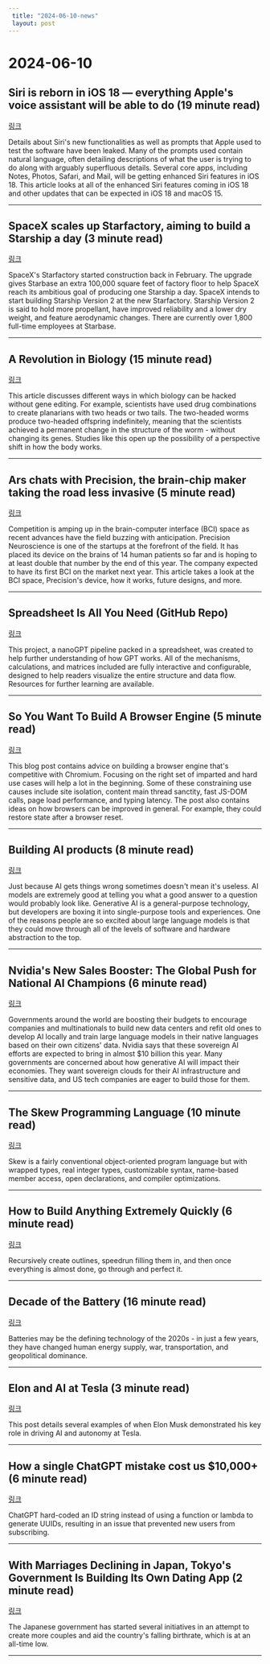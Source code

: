 ```yaml
---
 title: "2024-06-10-news"
 layout: post
---
```

<h1>2024-06-10</h1><h2>Siri is reborn in iOS 18 — everything Apple's voice assistant will be able to do (19 minute read)</h2><p><a href="https://appleinsider.com/articles/24/06/08/siri-is-reborn-in-ios-18----everything-apples-voice-assistant-will-be-able-to-do?utm_source=tldrnewsletter">링크</a>  </p><p>Details about Siri's new functionalities as well as prompts that Apple used to test the software have been leaked. Many of the prompts used contain natural language, often detailing descriptions of what the user is trying to do along with arguably superfluous details. Several core apps, including Notes, Photos, Safari, and Mail, will be getting enhanced Siri features in iOS 18. This article looks at all of the enhanced Siri features coming in iOS 18 and other updates that can be expected in iOS 18 and macOS 15. </p><hr /><h2>SpaceX scales up Starfactory, aiming to build a Starship a day (3 minute read)</h2><p><a href="https://newatlas.com/space/starfactory-starbase-starship-megaship-factory/?utm_source=tldrnewsletter">링크</a>  </p><p>SpaceX's Starfactory started construction back in February. The upgrade gives Starbase an extra 100,000 square feet of factory floor to help SpaceX reach its ambitious goal of producing one Starship a day. SpaceX intends to start building Starship Version 2 at the new Starfactory. Starship Version 2 is said to hold more propellant, have improved reliability and a lower dry weight, and feature aerodynamic changes. There are currently over 1,800 full-time employees at Starbase. </p><hr /><h2>A Revolution in Biology (15 minute read)</h2><p><a href="https://www.bitsofwonder.co/p/a-revolution-in-biology?utm_source=tldrnewsletter">링크</a>  </p><p>This article discusses different ways in which biology can be hacked without gene editing. For example, scientists have used drug combinations to create planarians with two heads or two tails. The two-headed worms produce two-headed offspring indefinitely, meaning that the scientists achieved a permanent change in the structure of the worm - without changing its genes. Studies like this open up the possibility of a perspective shift in how the body works. </p><hr /><h2>Ars chats with Precision, the brain-chip maker taking the road less invasive (5 minute read)</h2><p><a href="https://arstechnica.com/science/2024/06/ars-chats-with-precision-the-brain-chip-maker-taking-the-road-less-invasive/?utm_source=tldrnewsletter">링크</a>  </p><p>Competition is amping up in the brain-computer interface (BCI) space as recent advances have the field buzzing with anticipation. Precision Neuroscience is one of the startups at the forefront of the field. It has placed its device on the brains of 14 human patients so far and is hoping to at least double that number by the end of this year. The company expected to have its first BCI on the market next year. This article takes a look at the BCI space, Precision's device, how it works, future designs, and more. </p><hr /><h2>Spreadsheet Is All You Need (GitHub Repo)</h2><p><a href="https://github.com/dabochen/spreadsheet-is-all-you-need?utm_source=tldrnewsletter">링크</a>  </p><p>This project, a nanoGPT pipeline packed in a spreadsheet, was created to help further understanding of how GPT works. All of the mechanisms, calculations, and matrices included are fully interactive and configurable, designed to help readers visualize the entire structure and data flow. Resources for further learning are available. </p><hr /><h2>So You Want To Build A Browser Engine (5 minute read)</h2><p><a href="https://robert.ocallahan.org/2024/06/browser-engine.html?utm_source=tldrnewsletter">링크</a>  </p><p>This blog post contains advice on building a browser engine that's competitive with Chromium. Focusing on the right set of imparted and hard use cases will help a lot in the beginning. Some of these constraining use causes include site isolation, content main thread sanctity, fast JS-DOM calls, page load performance, and typing latency. The post also contains ideas on how browsers can be improved in general. For example, they could restore state after a browser reset. </p><hr /><h2>Building AI products (8 minute read)</h2><p><a href="https://www.ben-evans.com/benedictevans/2024/6/8/building-ai-products?utm_source=tldrnewsletter">링크</a>  </p><p>Just because AI gets things wrong sometimes doesn't mean it's useless. AI models are extremely good at telling you what a good answer to a question would probably look like. Generative AI is a general-purpose technology, but developers are boxing it into single-purpose tools and experiences. One of the reasons people are so excited about large language models is that they could move through all of the levels of software and hardware abstraction to the top. </p><hr /><h2>Nvidia's New Sales Booster: The Global Push for National AI Champions (6 minute read)</h2><p><a href="https://www.wsj.com/tech/ai/nvidias-new-sales-booster-the-global-push-for-domestic-ai-champions-6d005ab7?st=3t4jukdsg9da2bt&amp;reflink=desktopwebshare_permalink&amp;utm_source=tldrnewsletter">링크</a>  </p><p>Governments around the world are boosting their budgets to encourage companies and multinationals to build new data centers and refit old ones to develop AI locally and train large language models in their native languages based on their own citizens' data. Nvidia says that these sovereign AI efforts are expected to bring in almost $10 billion this year. Many governments are concerned about how generative AI will impact their economies. They want sovereign clouds for their AI infrastructure and sensitive data, and US tech companies are eager to build those for them. </p><hr /><h2>The Skew Programming Language (10 minute read)</h2><p><a href="https://andrewkchan.dev/posts/skew.html?utm_source=tldrnewsletter">링크</a>  </p><p>Skew is a fairly conventional object-oriented program language but with wrapped types, real integer types, customizable syntax, name-based member access, open declarations, and compiler optimizations. </p><hr /><h2>How to Build Anything Extremely Quickly (6 minute read)</h2><p><a href="https://learnhowtolearn.org/how-to-build-extremely-quickly/?utm_source=tldrnewsletter">링크</a>  </p><p>Recursively create outlines, speedrun filling them in, and then once everything is almost done, go through and perfect it. </p><hr /><h2>Decade of the Battery (16 minute read)</h2><p><a href="https://www.noahpinion.blog/p/decade-of-the-battery-334?utm_source=tldrnewsletter">링크</a>  </p><p>Batteries may be the defining technology of the 2020s - in just a few years, they have changed human energy supply, war, transportation, and geopolitical dominance. </p><hr /><h2>Elon and AI at Tesla (3 minute read)</h2><p><a href="https://x.com/aelluswamy/article/1799646232559899098?utm_source=tldrnewsletter">링크</a>  </p><p>This post details several examples of when Elon Musk demonstrated his key role in driving AI and autonomy at Tesla. </p><hr /><h2>How a single ChatGPT mistake cost us $10,000+ (6 minute read)</h2><p><a href="https://web.archive.org/web/20240610032818/https://asim.bearblog.dev/how-a-single-chatgpt-mistake-cost-us-10000/">링크</a>  </p><p>ChatGPT hard-coded an ID string instead of using a function or lambda to generate UUIDs, resulting in an issue that prevented new users from subscribing. </p><hr /><h2>With Marriages Declining in Japan, Tokyo's Government Is Building Its Own Dating App (2 minute read)</h2><p><a href="https://time.com/6986142/japan-tokyo-government-dating-app-marriage/?utm_source=tldrnewsletter">링크</a>  </p><p>The Japanese government has started several initiatives in an attempt to create more couples and aid the country's falling birthrate, which is at an all-time low. </p><hr />